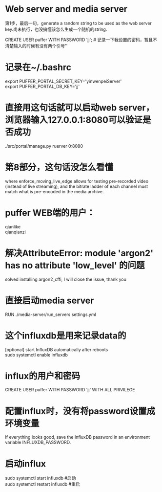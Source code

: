 # Web server and media server  
第1步，最后一句，generate a random string to be used as the web server key.尚未执行，也没搞懂该怎么生成一个随机的string.  
  
  
CREATE USER puffer WITH PASSWORD 'jj';   # 记录一下我设置的密码，暂且不清楚输入的时候有没有两个引号''  
  
# 记录在~/.bashrc    
export PUFFER_PORTAL_SECRET_KEY='yinwenpeiServer'  
export PUFFER_PORTAL_DB_KEY='jj'  
  
# 直接用这句话就可以启动web server， 浏览器输入127.0.0.1:8080可以验证是否成功  
  ./src/portal/manage.py ruerver 0:8080 
   
   
# 第8部分，这句话没怎么看懂 
where enforce_moving_live_edge allows for testing pre-recorded video (instead of live streaming), and the bitrate ladder of each channel must match what is pre-encoded in the media archive.  
  
# puffer  WEB端的用户：    
qianlike  
qianqianzi   
  
# 解决AttributeError: module 'argon2' has no attribute 'low_level'  的问题    
solved installing argon2_cffi, I will close the issue, thank you  

# 直接启动media server
RUN  ./media-server/run_servers settings.yml  
  

# 这个influxdb是用来记录data的  
[optional] start InfluxDB automatically after reboots  
sudo systemctl enable influxdb  

# influx的用户和密码  
CREATE USER puffer WITH PASSWORD 'jj' WITH ALL PRIVILEGE  

# 配置influx时，没有将password设置成环境变量  
If everything looks good, save the InfluxDB password in an environment variable INFLUXDB_PASSWORD.  


# 启动influx  
sudo systemctl start influxdb  #启动  
sudo systemctl restart influxdb #重启  




 
